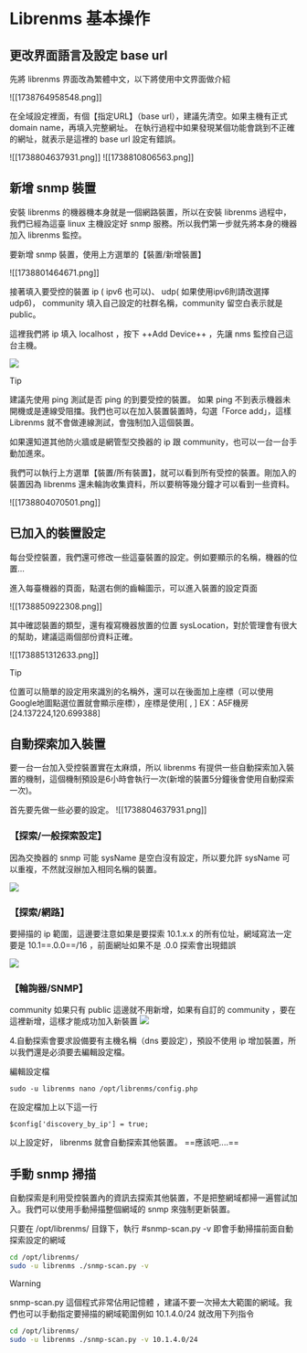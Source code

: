 # Librenms 基本操作
## 更改界面語言及設定 base url

先將 librenms 界面改為繁體中文，以下將使用中文界面做介紹

![[1738764958548.png]]

在全域設定裡面，有個【指定URL】（base url），建議先清空。如果主機有正式 domain name，再填入完整網址。 在執行過程中如果發現某個功能會跳到不正確的網址，就表示是這裡的 base url 設定有錯誤。

![[1738804637931.png]]
![[1738810806563.png]]

## 新增 snmp 裝置

安裝 librenms 的機器機本身就是一個網路裝置，所以在安裝 librenms 過程中，我們已經為這臺 linux 主機設定好 snmp 服務。所以我們第一步就先將本身的機器加入 librenms 監控。

要新增 snmp 裝置，使用上方選單的【裝置/新增裝置】

![[1738801464671.png]]


接著填入要受控的裝置 ip ( ipv6 也可以)、 udp( 如果使用ipv6則請改選擇 udp6)， community 填入自己設定的社群名稱，community  留空白表示就是  public。

這裡我們將 ip 填入 localhost ，按下 ++Add Device++ ，先讓 nms 監控自己這台主機。

![](2023-12-15-20-04-11.png)

>[!tip]
>建議先使用 ping 測試是否 ping 的到要受控的裝置。 如果 ping 不到表示機器未開機或是連線受阻擋。我們也可以在加入裝置裝置時，勾選「Force add」，這樣 Librenms 就不會做連線測試，會強制加入這個裝置。

如果還知道其他防火牆或是網管型交換器的 ip 跟 community，也可以一台一台手動加進來。

我們可以執行上方選單【裝置/所有裝置】，就可以看到所有受控的裝置。剛加入的裝置因為 librenms 還未輪詢收集資料，所以要稍等幾分鐘才可以看到一些資料。

![[1738804070501.png]]


## 已加入的裝置設定

每台受控裝置，我們還可修改一些這臺裝置的設定。例如要顯示的名稱，機器的位置...

進入每臺機器的頁面，點選右側的齒輪圖示，可以進入裝置的設定頁面

![[1738850922308.png]]

其中確認裝置的類型，還有複寫機器放置的位置 sysLocation，對於管理會有很大的幫助，建議這兩個部份資料正確。

![[1738851312633.png]]

>[!Tip]
>位置可以簡單的設定用來識別的名稱外，還可以在後面加上座標（可以使用 Google地圖點選位置就會顯示座標），座標是使用[ , ]  EX：A5F機房 [24.137224,120.699388]

## 自動探索加入裝置

要一台一台加入受控裝置實在太麻煩，所以 librenms 有提供一些自動探索加入裝置的機制，這個機制預設是6小時會執行一次(新增的裝置5分鐘後會使用自動探索一次)。

首先要先做一些必要的設定。
![[1738804637931.png]]

### 【探索/一般探索設定】
因為交換器的 snmp 可能 sysName 是空白沒有設定，所以要允許 sysName 可以重複，不然就沒辦加入相同名稱的裝置。

![](2023-12-21-08-36-34.png)

### 【探索/網路】
要掃描的 ip 範圍，這邊要注意如果是要探索 10.1.x.x 的所有位址，網域寫法一定要是 10.1==.0.0==/16 ，前面網址如果不是 .0.0 探索會出現錯誤
 
![](2023-12-21-08-47-10.png)

### 【輪詢器/SNMP】
community 如果只有 public 這邊就不用新增，如果有自訂的 community ，要在這裡新增，這樣才能成功加入新裝置
![](2023-12-21-09-17-22.png)

4.自動探索會要求設備要有主機名稱（dns 要設定），預設不使用 ip 增加裝置，所以我們還是必須要去編輯設定檔。 

編輯設定檔

```
sudo -u librenms nano /opt/librenms/config.php
```
在設定檔加上以下這一行
```
$config['discovery_by_ip'] = true;
```
以上設定好， librenms 就會自動探索其他裝置。 ==應該吧....==

## 手動 snmp 掃描
自動探索是利用受控裝置內的資訊去探索其他裝置，不是把整網域都掃一遍嘗試加入。我們可以使用手動掃描整個網域的 snmp 來強制更新裝置。

只要在 /opt/librenms/ 目錄下，執行 #snmp-scan.py -v 即會手動掃描前面自動探索設定的網域

```bash
cd /opt/librenms/
sudo -u librenms ./snmp-scan.py -v 
```

> [!warning]
>snmp-scan.py 這個程式非常佔用記憶體 ，建議不要一次掃太大範圍的網域。我們也可以手動指定要掃描的網域範圍例如 10.1.4.0/24 就改用下列指令
>```bash
>cd /opt/librenms/
>sudo -u librenms ./snmp-scan.py -v 10.1.4.0/24
>```
